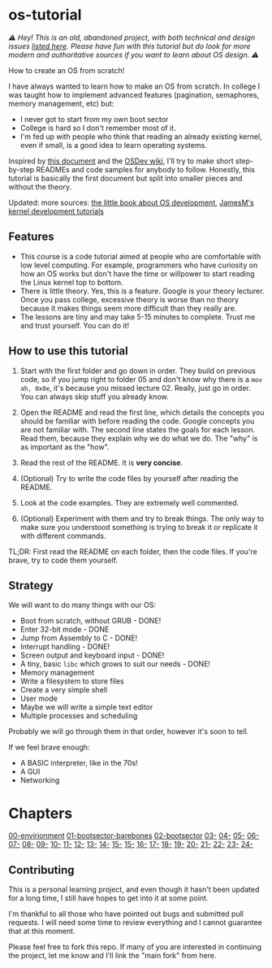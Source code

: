 os-tutorial
===========

_⚠️ Hey! This is an old, abandoned project, with both technical and design issues [listed here](https://github.com/cfenollosa/os-tutorial/issues/269). Please have fun with this tutorial but do look for more modern and authoritative sources if you want to learn about OS design. ⚠️_

How to create an OS from scratch!

I have always wanted to learn how to make an OS from scratch. In college I was taught
how to implement advanced features (pagination, semaphores, memory management, etc)
but:

- I never got to start from my own boot sector
- College is hard so I don't remember most of it.
- I'm fed up with people who think that reading an already existing kernel, even if small, is 
a good idea to learn operating systems.

Inspired by [this document](http://www.cs.bham.ac.uk/~exr/lectures/opsys/10_11/lectures/os-dev.pdf)
and the [OSDev wiki](http://wiki.osdev.org/), I'll try to make short step-by-step READMEs and
code samples for anybody to follow. Honestly, this tutorial is basically the first document but
split into smaller pieces and without the theory.

Updated: more sources: [the little book about OS development](https://littleosbook.github.io),
[JamesM's kernel development tutorials](https://web.archive.org/web/20160412174753/http://www.jamesmolloy.co.uk/tutorial_html/index.html)


Features
--------

- This course is a code tutorial aimed at people who are comfortable with low level computing. For example,
programmers who have curiosity on how an OS works but don't have the time or willpower to start reading the Linux kernel
top to bottom.
- There is little theory. Yes, this is a feature. Google is your theory lecturer. Once you pass college, 
excessive theory is worse than no theory because it makes things seem more difficult than they really are.
- The lessons are tiny and may take 5-15 minutes to complete. Trust me and trust yourself. You can do it!


How to use this tutorial
------------------------

1. Start with the first folder and go down in order. They build on previous code, so if 
you jump right to folder 05 and don't know why there is a `mov ah, 0x0e`, it's because you missed lecture 02.
Really, just go in order. You can always skip stuff you already know.

2. Open the README and read the first line, which details the concepts you should be familiar with
before reading the code. Google concepts you are not familiar with. The second line states the goals for each lesson. 
Read them, because they explain why we do what we do. The "why" is as important as the "how".
 
3. Read the rest of the README. It is **very concise**.

4. (Optional) Try to write the code files by yourself after reading the README.

5. Look at the code examples. They are extremely well commented.

6. (Optional) Experiment with them and try to break things. The only way to make sure you understood something is
trying to break it or replicate it with different commands.


TL;DR: First read the README on each folder, then the code files. If you're brave, try to code them yourself.


Strategy
--------

We will want to do many things with our OS:

- Boot from scratch, without GRUB - DONE!
- Enter 32-bit mode - DONE
- Jump from Assembly to C - DONE!
- Interrupt handling - DONE!
- Screen output and keyboard input - DONE!
- A tiny, basic `libc` which grows to suit our needs - DONE!
- Memory management
- Write a filesystem to store files
- Create a very simple shell
- User mode
- Maybe we will write a simple text editor
- Multiple processes and scheduling

Probably we will go through them in that order, however it's soon to tell.

If we feel brave enough:

- A BASIC interpreter, like in the 70s!
- A GUI
- Networking

# Chapters

[00-envirionment](https://baponkar.github.io/00-envirionment)
[01-bootsector-barebones](https://baponkar.github.io/01-bootsector-barebones)
[02-bootsector](https://baponkar.github.io/)
[03-](https://baponkar.github.io/)
[04-](https://baponkar.github.io/)
[05-](https://baponkar.github.io/)
[06-](https://baponkar.github.io/)
[07-](https://baponkar.github.io/)
[08-](https://baponkar.github.io/)
[09-](https://baponkar.github.io/)
[10-](https://baponkar.github.io/)
[11-](https://baponkar.github.io/)
[12-](https://baponkar.github.io/)
[13-](https://baponkar.github.io/)
[14-](https://baponkar.github.io/)
[15-](https://baponkar.github.io/)
[15-](https://baponkar.github.io/)
[16-](https://baponkar.github.io/)
[17-](https://baponkar.github.io/)
[18-](https://baponkar.github.io/)
[19-](https://baponkar.github.io/)
[20-](https://baponkar.github.io/)
[21-](https://baponkar.github.io/)
[22-](https://baponkar.github.io/)
[23-](https://baponkar.github.io/)
[24-](https://baponkar.github.io/)


Contributing
------------

This is a personal learning project, and even though it hasn't been updated for a long time, I still have hopes to get into it at some point.

I'm thankful to all those who have pointed out bugs and submitted pull requests. I will need some time to review everything and I cannot guarantee that at this moment.

Please feel free to fork this repo. If many of you are interested in continuing the project, let me know and I'll link the "main fork" from here.
